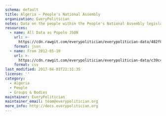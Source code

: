 ```yaml
---
schema: default
title: Algeria — People's National Assembly
organization: EveryPolitician
notes: Data on the people within the People's National Assembly legislature of Algeria.
resources:
  - name: All Data as Popolo JSON
    url: >-
      https://cdn.rawgit.com/everypolitician/everypolitician-data/482f0dd2fd318a4822ea9c8f2a24c0a3ab7e926b/data/Algeria/Majlis/ep-popolo-v1.0.json
    format: json
  - name: From 2012-05-10
    url: >-
      https://cdn.rawgit.com/everypolitician/everypolitician-data/c39c41e30d189ad893bd701b6d24a2c2dd93dde3/data/Algeria/Majlis/term-7.csv
    format: csv
last_modified: 2017-04-03T21:31:35
license: ''
category:
  - Algeria
  - People
  - Groups & Bodies
maintainer: EveryPolitician
maintainer_email: team@everypolitician.org
more_info: http://docs.everypolitician.org
---
```

